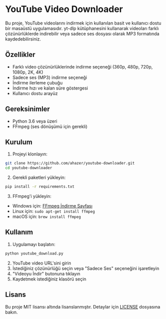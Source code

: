 # YouTube Video Downloader

Bu proje, YouTube videolarını indirmek için kullanılan basit ve kullanıcı dostu bir masaüstü uygulamasıdır. yt-dlp kütüphanesini kullanarak videoları farklı çözünürlüklerde indirebilir veya sadece ses dosyası olarak MP3 formatında kaydedebilirsiniz.

## Özellikler

- Farklı video çözünürlüklerinde indirme seçeneği (360p, 480p, 720p, 1080p, 2K, 4K)
- Sadece ses (MP3) indirme seçeneği
- İndirme ilerleme çubuğu
- İndirme hızı ve kalan süre göstergesi
- Kullanıcı dostu arayüz

## Gereksinimler

- Python 3.6 veya üzeri
- FFmpeg (ses dönüşümü için gerekli)

## Kurulum

1. Projeyi klonlayın:
```bash
git clone https://github.com/ahazer/youtube-downloader.git
cd youtube-downloader
```

2. Gerekli paketleri yükleyin:
```bash
pip install -r requirements.txt
```

3. FFmpeg'i yükleyin:
- Windows için: [FFmpeg İndirme Sayfası](https://ffmpeg.org/download.html)
- Linux için: `sudo apt-get install ffmpeg`
- macOS için: `brew install ffmpeg`

## Kullanım

1. Uygulamayı başlatın:
```bash
python youtube_download.py
```

2. YouTube video URL'sini girin
3. İstediğiniz çözünürlüğü seçin veya "Sadece Ses" seçeneğini işaretleyin
4. "Videoyu İndir" butonuna tıklayın
5. Kaydetmek istediğiniz klasörü seçin

## Lisans

Bu proje MIT lisansı altında lisanslanmıştır. Detaylar için [LICENSE](LICENSE) dosyasına bakın. 